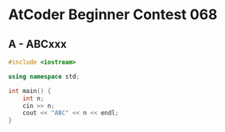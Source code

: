 # AtCoder Beginner Contest 068
## A - ABCxxx
```cpp
#include <iostream>

using namespace std;

int main() {
    int n;
    cin >> n;
    cout << "ABC" << n << endl;
}
```

